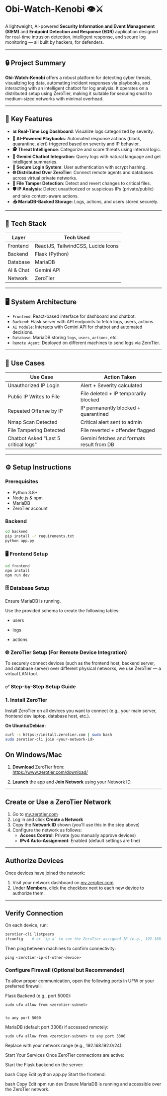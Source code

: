 # Obi-Watch-Kenobi 👁️⚔️

A lightweight, AI-powered **Security Information and Event Management (SIEM)** and **Endpoint Detection and Response (EDR)** application designed for real-time intrusion detection, intelligent response, and secure log monitoring — all built by hackers, for defenders.

---

## 🔒 Project Summary

**Obi-Watch-Kenobi** offers a robust platform for detecting cyber threats, visualizing log data, automating incident responses via playbooks, and interacting with an intelligent chatbot for log analysis. It operates on a distributed setup using ZeroTier, making it suitable for securing small to medium-sized networks with minimal overhead.

---

## 🧠 Key Features

- **📊 Real-Time Log Dashboard**: Visualize logs categorized by severity.
- **🤖 AI-Powered Playbooks**: Automated response actions (block, quarantine, alert) triggered based on severity and IP behavior.
- **🕵️ Threat Intelligence**: Categorize and score threats using internal logic.
- **💬 Gemini Chatbot Integration**: Query logs with natural language and get intelligent summaries.
- **🔐 Secure Login System**: User authentication with scrypt hashing.
- **🌐 Distributed Over ZeroTier**: Connect remote agents and databases across virtual private networks.
- **📁 File Tamper Detection**: Detect and revert changes to critical files.
- **🛡️ IP Analysis**: Detect unauthorized or suspicious IPs (private/public) and take context-aware actions.
- **📥 MariaDB-Backed Storage**: Logs, actions, and users stored securely.

---

## 🚀 Tech Stack

| Layer       | Tech Used                             |
|------------|----------------------------------------|
| Frontend   | ReactJS, TailwindCSS, Lucide Icons     |
| Backend    | Flask (Python)                         |
| Database   | MariaDB                                |
| AI & Chat  | Gemini API                             |
| Network    | ZeroTier                               |

---

## 🖥️ System Architecture

- `Frontend`: React-based interface for dashboard and chatbot.
- `Backend`: Flask server with API endpoints to fetch logs, users, actions.
- `AI Module`: Interacts with Gemini API for chatbot and automated decisions.
- `Database`: MariaDB storing `logs`, `users`, `actions`, etc.
- `Remote Agent`: Deployed on different machines to send logs via ZeroTier.

---

## 🧪 Use Cases

| Use Case                              | Action Taken                                  |
|--------------------------------------|-----------------------------------------------|
| Unauthorized IP Login                | Alert + Severity calculated                   |
| Public IP Writes to File             | File deleted + IP temporarily blocked         |
| Repeated Offense by IP               | IP permanently blocked + quarantined          |
| Nmap Scan Detected                   | Critical alert sent to admin                  |
| File Tampering Detected              | File reverted + offender flagged              |
| Chatbot Asked "Last 5 critical logs" | Gemini fetches and formats result from DB     |

---

## ⚙️ Setup Instructions

### Prerequisites

- Python 3.8+
- Node.js & npm
- MariaDB
- ZeroTier account

### Backend

```bash
cd backend
pip install -r requirements.txt
python app.py
```


### 🖥️ Frontend Setup

```bash
cd frontend
npm install
npm run dev
```



### 🗄️ Database Setup
Ensure MariaDB is running.

Use the provided schema to create the following tables:

 - users

 - logs

 - actions


### 🌐 ZeroTier Setup (For Remote Device Integration)

To securely connect devices (such as the frontend host, backend server, and database server) over different physical networks, we use ZeroTier — a virtual LAN tool.

### ✅ Step-by-Step Setup Guide

### 1. Install ZeroTier
Install ZeroTier on all devices you want to connect (e.g., your main server, frontend dev laptop, database host, etc.).

**On Ubuntu/Debian:**
```bash
curl -s https://install.zerotier.com | sudo bash
sudo zerotier-cli join <your-network-id>


```


## On Windows/Mac

1. **Download** ZeroTier from:  
   https://www.zerotier.com/download/

2. **Launch** the app and **Join Network** using your Network ID.

---

## Create or Use a ZeroTier Network

1. Go to [my.zerotier.com](https://my.zerotier.com)  
2. Log in and click **Create a Network**  
3. Copy the **Network ID** shown (you’ll use this in the step above)  
4. Configure the network as follows:
   - **Access Control**: Private (you manually approve devices)  
   - **IPv4 Auto-Assignment**: Enabled (default settings are fine)

---

## Authorize Devices

Once devices have joined the network:

1. Visit your network dashboard on [my.zerotier.com](https://my.zerotier.com)  
2. Under **Members**, click the checkbox next to each new device to authorize them.

---

## Verify Connection

On each device, run:

```bash
zerotier-cli listpeers
ifconfig    # or `ip a` to see the ZeroTier-assigned IP (e.g., 192.168.x.x)


```
Then ping between machines to confirm connectivity:

```
ping <zerotier-ip-of-other-device>
```
### Configure Firewall (Optional but Recommended)

To allow proper communication, open the following ports in UFW or your preferred firewall:

Flask Backend (e.g., port 5000):
```
sudo ufw allow from <zerotier-subnet> 
 
```
``` to any port 5000 ``` 

MariaDB (default port 3306) if accessed remotely:

```
sudo ufw allow from <zerotier-subnet> to any port 3306

```
Replace <zerotier-subnet> with your network range (e.g., 192.168.192.0/24).

Start Your Services
Once ZeroTier connections are active:

Start the Flask backend on the server:

bash
Copy
Edit
python app.py
Start the frontend:

bash
Copy
Edit
npm run dev
Ensure MariaDB is running and accessible over the ZeroTier network.